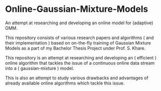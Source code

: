 # Online-Gaussian-Mixture-Models
An attempt at researching and developing an online model for (adaptive) GMM.

This repository consists of various research papers and algorithms ( and their implementation ) based on on-the-fly training of Gaussian Mixture Models as a part of my Bachelor Thesis Project under Prof. S. Khare.

This repository is an attempt at researching and developing an ( efficient ) online algorithm that tackles the issue of a continuous online data stream into a ( gaussian-mixture ) model.

This is also an attempt to study various drawbacks and advantages of already available online algorithms which tackle this issue.
